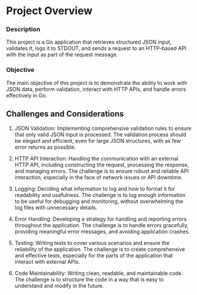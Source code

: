 # Project Overview

### Description
This project is a Go application that retrieves structured JSON input, validates it, logs it to STDOUT, and sends a request to an HTTP-based API with the input as part of the request message.

### Objective
The main objective of this project is to demonstrate the ability to work with JSON data, perform validation, interact with HTTP APIs, and handle errors effectively in Go.

## Challenges and Considerations

1. JSON Validation: Implementing comprehensive validation rules to ensure that only valid JSON input is processed. The validation process should be elegant and efficient, even for large JSON structures, with as few error returns as possible.

2. HTTP API Interaction: Handling the communication with an external HTTP API, including constructing the request, processing the response, and managing errors. The challenge is to ensure robust and reliable API interaction, especially in the face of network issues or API downtime.

3. Logging: Deciding what information to log and how to format it for readability and usefulness. The challenge is to log enough information to be useful for debugging and monitoring, without overwhelming the log files with unnecessary details.

4. Error Handling: Developing a strategy for handling and reporting errors throughout the application. The challenge is to handle errors gracefully, providing meaningful error messages, and avoiding application crashes.

5. Testing: Writing tests to cover various scenarios and ensure the reliability of the application. The challenge is to create comprehensive and effective tests, especially for the parts of the application that interact with external APIs. 

6. Code Maintainability: Writing clean, readable, and maintainable code. The challenge is to structure the code in a way that is easy to understand and modify in the future.